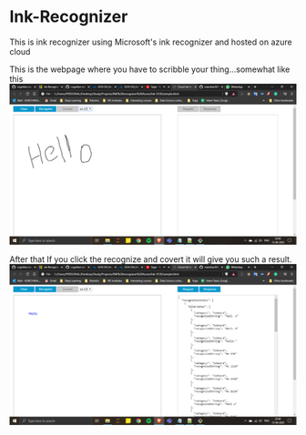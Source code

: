 # Ink-Recognizer
This is ink recognizer using Microsoft's ink recognizer and hosted on azure cloud

This is the webpage where you have to scribble your thing...somewhat like this
![Before Image](https://github.com/manohar2000/Ink-Recognizer/blob/master/before.png)

After that If you click the recognize and covert it will give you such a result.
![After Image](https://github.com/manohar2000/Ink-Recognizer/blob/master/after.png)
